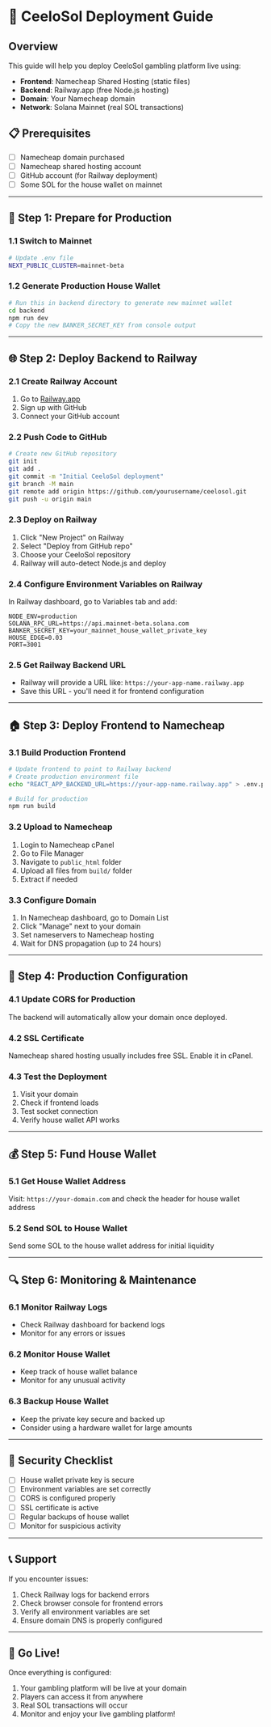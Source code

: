 # 🚀 CeeloSol Deployment Guide

## Overview
This guide will help you deploy CeeloSol gambling platform live using:
- **Frontend**: Namecheap Shared Hosting (static files)
- **Backend**: Railway.app (free Node.js hosting)
- **Domain**: Your Namecheap domain
- **Network**: Solana Mainnet (real SOL transactions)

## 📋 Prerequisites
- [ ] Namecheap domain purchased
- [ ] Namecheap shared hosting account
- [ ] GitHub account (for Railway deployment)
- [ ] Some SOL for the house wallet on mainnet

---

## 🎯 Step 1: Prepare for Production

### 1.1 Switch to Mainnet
```bash
# Update .env file
NEXT_PUBLIC_CLUSTER=mainnet-beta
```

### 1.2 Generate Production House Wallet
```bash
# Run this in backend directory to generate new mainnet wallet
cd backend
npm run dev
# Copy the new BANKER_SECRET_KEY from console output
```

---

## 🌐 Step 2: Deploy Backend to Railway

### 2.1 Create Railway Account
1. Go to [Railway.app](https://railway.app)
2. Sign up with GitHub
3. Connect your GitHub account

### 2.2 Push Code to GitHub
```bash
# Create new GitHub repository
git init
git add .
git commit -m "Initial CeeloSol deployment"
git branch -M main
git remote add origin https://github.com/yourusername/ceelosol.git
git push -u origin main
```

### 2.3 Deploy on Railway
1. Click "New Project" on Railway
2. Select "Deploy from GitHub repo"
3. Choose your CeeloSol repository
4. Railway will auto-detect Node.js and deploy

### 2.4 Configure Environment Variables on Railway
In Railway dashboard, go to Variables tab and add:
```
NODE_ENV=production
SOLANA_RPC_URL=https://api.mainnet-beta.solana.com
BANKER_SECRET_KEY=your_mainnet_house_wallet_private_key
HOUSE_EDGE=0.03
PORT=3001
```

### 2.5 Get Railway Backend URL
- Railway will provide a URL like: `https://your-app-name.railway.app`
- Save this URL - you'll need it for frontend configuration

---

## 🏠 Step 3: Deploy Frontend to Namecheap

### 3.1 Build Production Frontend
```bash
# Update frontend to point to Railway backend
# Create production environment file
echo "REACT_APP_BACKEND_URL=https://your-app-name.railway.app" > .env.production

# Build for production
npm run build
```

### 3.2 Upload to Namecheap
1. Login to Namecheap cPanel
2. Go to File Manager
3. Navigate to `public_html` folder
4. Upload all files from `build/` folder
5. Extract if needed

### 3.3 Configure Domain
1. In Namecheap dashboard, go to Domain List
2. Click "Manage" next to your domain
3. Set nameservers to Namecheap hosting
4. Wait for DNS propagation (up to 24 hours)

---

## 🔧 Step 4: Production Configuration

### 4.1 Update CORS for Production
The backend will automatically allow your domain once deployed.

### 4.2 SSL Certificate
Namecheap shared hosting usually includes free SSL. Enable it in cPanel.

### 4.3 Test the Deployment
1. Visit your domain
2. Check if frontend loads
3. Test socket connection
4. Verify house wallet API works

---

## 💰 Step 5: Fund House Wallet

### 5.1 Get House Wallet Address
Visit: `https://your-domain.com` and check the header for house wallet address

### 5.2 Send SOL to House Wallet
Send some SOL to the house wallet address for initial liquidity

---

## 🔍 Step 6: Monitoring & Maintenance

### 6.1 Monitor Railway Logs
- Check Railway dashboard for backend logs
- Monitor for any errors or issues

### 6.2 Monitor House Wallet
- Keep track of house wallet balance
- Monitor for any unusual activity

### 6.3 Backup House Wallet
- Keep the private key secure and backed up
- Consider using a hardware wallet for large amounts

---

## 🚨 Security Checklist

- [ ] House wallet private key is secure
- [ ] Environment variables are set correctly
- [ ] CORS is configured properly
- [ ] SSL certificate is active
- [ ] Regular backups of house wallet
- [ ] Monitor for suspicious activity

---

## 📞 Support

If you encounter issues:
1. Check Railway logs for backend errors
2. Check browser console for frontend errors
3. Verify all environment variables are set
4. Ensure domain DNS is properly configured

---

## 🎉 Go Live!

Once everything is configured:
1. Your gambling platform will be live at your domain
2. Players can access it from anywhere
3. Real SOL transactions will occur
4. Monitor and enjoy your live gambling platform!
